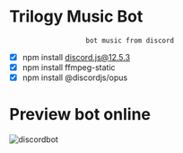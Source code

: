 # Trilogy Music Bot
                       bot music from discord


- [x] npm install discord.js@12.5.3
- [x] npm install ffmpeg-static
- [x] npm install @discordjs/opus

# Preview bot online

![discordbot](https://user-images.githubusercontent.com/65917790/138998741-a83f489a-0581-4302-849e-79c3f2640fb3.png)

